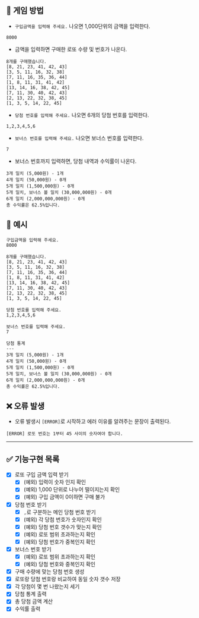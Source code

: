 ## 🎰 게임 방법

- `구입금액을 입력해 주세요.` 나오면 1,000단위의 금액을 입력한다.

```text
8000
```

- 금액을 입력하면 구매한 로또 수량 및 번호가 나온다.

```text
8개를 구매했습니다.
[8, 21, 23, 41, 42, 43] 
[3, 5, 11, 16, 32, 38] 
[7, 11, 16, 35, 36, 44] 
[1, 8, 11, 31, 41, 42] 
[13, 14, 16, 38, 42, 45] 
[7, 11, 30, 40, 42, 43] 
[2, 13, 22, 32, 38, 45] 
[1, 3, 5, 14, 22, 45]
```

- `당첨 번호를 입력해 주세요.` 나오면 6개의 당첨 번호를 입력한다.

```text
1,2,3,4,5,6
```

- `보너스 번호를 입력해 주세요.` 나오면 보너스 번호를 입력한다.

```text
7
```

- 보너스 번호까지 입력하면, 당첨 내역과 수익률이 나온다.

```text
3개 일치 (5,000원) - 1개
4개 일치 (50,000원) - 0개
5개 일치 (1,500,000원) - 0개
5개 일치, 보너스 볼 일치 (30,000,000원) - 0개
6개 일치 (2,000,000,000원) - 0개
총 수익률은 62.5%입니다.
```

## 📃 예시

```text
구입금액을 입력해 주세요.
8000

8개를 구매했습니다.
[8, 21, 23, 41, 42, 43] 
[3, 5, 11, 16, 32, 38] 
[7, 11, 16, 35, 36, 44] 
[1, 8, 11, 31, 41, 42] 
[13, 14, 16, 38, 42, 45] 
[7, 11, 30, 40, 42, 43] 
[2, 13, 22, 32, 38, 45] 
[1, 3, 5, 14, 22, 45]

당첨 번호를 입력해 주세요.
1,2,3,4,5,6

보너스 번호를 입력해 주세요.
7

당첨 통계
---
3개 일치 (5,000원) - 1개
4개 일치 (50,000원) - 0개
5개 일치 (1,500,000원) - 0개
5개 일치, 보너스 볼 일치 (30,000,000원) - 0개
6개 일치 (2,000,000,000원) - 0개
총 수익률은 62.5%입니다.
```

## ❌ 오류 발생

- 오류 발생시 `[ERROR]`로 시작하고 에러 이유를 알려주는 문장이 출력된다.

```text
[ERROR] 로또 번호는 1부터 45 사이의 숫자여야 합니다.
```

---

## ✅ 기능구현 목록

- [x] 로또 구입 금액 입력 받기
    - [x] (예외) 입력이 숫자 인지 확인
    - [x] (예외) 1,000 단위로 나누어 떨이지는지 확인
    - [x] (예외) 구입 금액이 0이하면 구매 불가
- [x] 당첨 번호 받기
    - [x] `,`로 구분하는 메인 당첨 번호 받기
    - [x] (예외) 각 당첨 번호가 숫자인지 확인
    - [x] (예외) 당첨 번호 갯수가 맞는지 확인
    - [x] (예외) 로또 범위 초과하는지 확인
    - [x] (예외) 당첨 번호가 중복인지 확인
- [x] 보너스 번호 받기
    - [x] (예외) 로또 범위 초과하는지 확인
    - [x] (예외) 당첨 번호와 중복인지 확인
- [x] 구매 수량에 맞는 당첨 번호 생성
- [x] 로또랑 당첨 번호랑 비교하여 동일 숫자 갯수 저장
- [x] 각 당첨이 몇 번 나왔는지 세기
- [x] 당첨 통계 출력
- [x] 총 당첨 금액 계산
- [x] 수익률 출력